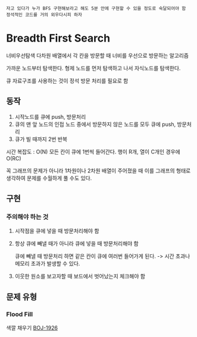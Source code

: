 	자고 있다가 누가 BFS 구현해보라고 해도 5분 안에 구현할 수 있을 정도로 숙달되어야 함
	정석적인 코드를 거의 외우다시피 하자

# Breadth First Search
너비우선탐색
다차원 배열에서 각 칸을 방문할 때 너비를 우선으로 방문하는 알고리즘

가까운 노드부터 탐색한다. 형제 노드를 먼저 탐색하고 나서 자식노드를 탐색한다.

큐 자료구조를 사용하는 것이 정석
방문 처리를 필요로 함

## 동작
1. 시작노드를 큐에 push, 방문처리
2. 큐의 맨 앞 노드의 인접 노드 중에서 방문하지 않은 노드를 모두 큐에 push, 방문처리
3. 큐가 빌 때까지 2번 반복

시간 복잡도 : O(N)
모든 칸이 큐에 1번씩 들어간다.
행이 R개, 열이 C개인 경우에 O(RC)

꼭 그래프의 문제가 아니라 1차원이나 2차원 배열이 주어졌을 때
이를 그래프의 형태로 생각하여 문제를 수월하게 풀 수도 있다.

## 구현
### 주의해야 하는 것
1. 시작점을 큐에 넣을 때 방문처리해야 함
   
2. 항상 큐에 빼낼 때가 아니라 큐에 넣을 때 방문처리해야 함
   
    큐에 빼낼 때 방문처리 하면 같은 칸이 큐에 여러번 들어가게 된다. 
    -> 시간 초과나 메모리 초과가 발생할 수 있다.
    
3. 이웃한 원소를 보고자할 때 보드에서 벗어났는지 체크해야 함

## 문제 유형

### Flood Fill
색깔 채우기
[BOJ-1926](https://www.acmicpc.net/problem/1926)

